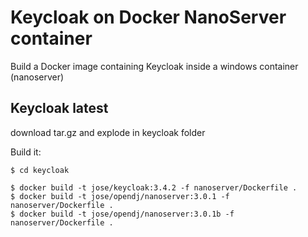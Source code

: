 # Keycloak on Docker NanoServer container

Build a Docker image containing Keycloak inside a windows container (nanoserver)


## Keycloak latest
download tar.gz and explode in keycloak folder


Build it:

```
$ cd keycloak

$ docker build -t jose/keycloak:3.4.2 -f nanoserver/Dockerfile .
$ docker build -t jose/opendj/nanoserver:3.0.1 -f nanoserver/Dockerfile .
$ docker build -t jose/opendj/nanoserver:3.0.1b -f nanoserver/Dockerfile .
```
